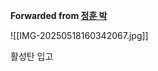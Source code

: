 **Forwarded from [정훈 박](https://t.me/no_username_876740999)**

![[IMG-20250518160342067.jpg]]

활성탄 입고
